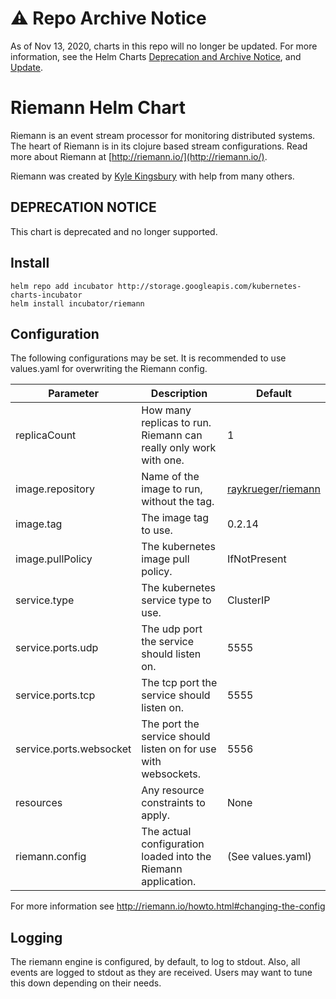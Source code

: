 # ⚠️ Repo Archive Notice

As of Nov 13, 2020, charts in this repo will no longer be updated.
For more information, see the Helm Charts [Deprecation and Archive Notice](https://github.com/helm/charts#%EF%B8%8F-deprecation-and-archive-notice), and [Update](https://helm.sh/blog/charts-repo-deprecation/).

# Riemann Helm Chart

Riemann is an event stream processor for monitoring distributed systems. The
heart of Riemann is in its clojure based stream configurations. Read more about Riemann at [http://riemann.io/](http://riemann.io/).

Riemann was created by [Kyle Kingsbury](https://github.com/aphyr) with help
from many others.

## DEPRECATION NOTICE

This chart is deprecated and no longer supported.

## Install

    helm repo add incubator http://storage.googleapis.com/kubernetes-charts-incubator
    helm install incubator/riemann

## Configuration

The following configurations may be set. It is recommended to use values.yaml for overwriting the Riemann config.

Parameter | Description | Default
--------- | ----------- | -------
replicaCount | How many replicas to run. Riemann can really only work with one. | 1
image.repository | Name of the image to run, without the tag. | [raykrueger/riemann](https://github.com/raykrueger/riemann-docker)
image.tag | The image tag to use. | 0.2.14
image.pullPolicy | The kubernetes image pull policy. | IfNotPresent
service.type | The kubernetes service type to use. | ClusterIP
service.ports.udp | The udp port the service should listen on. | 5555
service.ports.tcp | The tcp port the service should listen on. | 5555
service.ports.websocket | The port the service should listen on for use with websockets. | 5556
resources | Any resource constraints to apply. | None
riemann.config | The actual configuration loaded into the Riemann application. | (See values.yaml)

For more information see http://riemann.io/howto.html#changing-the-config

## Logging

The riemann engine is configured, by default, to log to stdout. Also, all
events are logged to stdout as they are received. Users may want to tune this
down depending on their needs.
